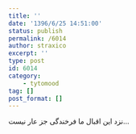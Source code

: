 ```yaml
---
title: ''
date: '1396/6/25 14:51:00'
status: publish
permalink: /6014
author: straxico
excerpt: ''
type: post
id: 6014
category:
    - tytomood
tag: []
post_format: []
---
```

‏نزد این اقبال ما فرخندگی جز عار نیست…